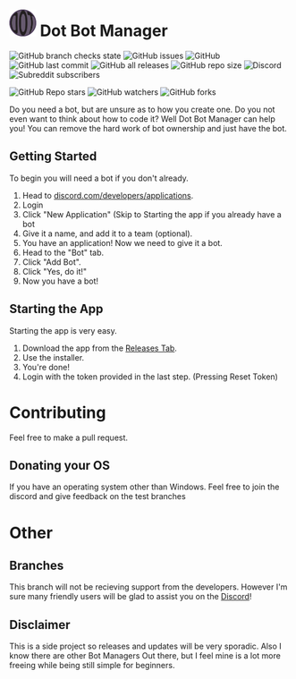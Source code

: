 # <img src="https://raw.githubusercontent.com/BackwardsUser/Dot-Bot-Manager/f47ee3f435c18458c69d09d8468b1e4cd5c75a65/src/common/assets/icons/Dot%20Bot%20Manager%20Logo.svg" width="48"> Dot Bot Manager

![GitHub branch checks state](https://img.shields.io/github/checks-status/BackwardsUser/Dot-Bot-Manager/main)
![GitHub issues](https://img.shields.io/github/issues/BackwardsUser/Dot-Bot-Manager)
![GitHub](https://img.shields.io/github/license/BackwardsUser/Dot-Bot-Manager)
![GitHub last commit](https://img.shields.io/github/last-commit/BackwardsUser/Dot-Bot-Manager)
![GitHub all releases](https://img.shields.io/github/downloads/BackwardsUser/Dot-Bot-Manager/total)
![GitHub repo size](https://img.shields.io/github/repo-size/BackwardsUser/Dot-Bot-Manager)
![Discord](https://img.shields.io/discord/1037779805376098356)
![Subreddit subscribers](https://img.shields.io/reddit/subreddit-subscribers/DotBotManager)
<!-- ![GitHub package.json version](https://img.shields.io/github/package-json/v/BackwardsUser/Dot-Bot-Manager) -->

![GitHub Repo stars](https://img.shields.io/github/stars/BackwardsUser/Dot-Bot-Manager?style=flat)
![GitHub watchers](https://img.shields.io/github/watchers/BackwardsUser/Dot-Bot-Manager)
![GitHub forks](https://img.shields.io/github/forks/BackwardsUser/Dot-Bot-Manager)  

Do you need a bot, but are unsure as to how you create one. Do you not even want to think about how to code it? Well Dot Bot Manager can help you! You can remove the hard work of bot ownership and just have the bot.

## Getting Started

To begin you will need a bot if you don't already.

1. Head to [discord.com/developers/applications](https://www.discord.com/developers/applications).
2. Login
3. Click "New Application" (Skip to Starting the app if you already have a bot
4. Give it a name, and add it to a team (optional).
5. You have an application! Now we need to give it a bot.
6. Head to the "Bot" tab.
7. Click "Add Bot".
8. Click "Yes, do it!"
9. Now you have a bot!

## Starting the App
Starting the app is very easy.
1. Download the app from the [Releases Tab](https://www.github.com/BackwardsUser/Dot-Bot-Manager/Releases).
2. Use the installer.
3. You're done!
4. Login with the token provided in the last step. (Pressing Reset Token)

# Contributing
Feel free to make a pull request.

## Donating your OS
If you have an operating system other than Windows. Feel free to join the discord and give feedback on the test branches

# Other
## Branches
This branch will not be recieving support from the developers. However I'm sure many friendly users will be glad to assist you on the [Discord](https://discord.gg/ERy8FKXeQ3)!

## Disclaimer
This is a side project so releases and updates will be very sporadic. Also I know there are other Bot Managers Out there, but I feel mine is a lot more freeing while being still simple for beginners.
